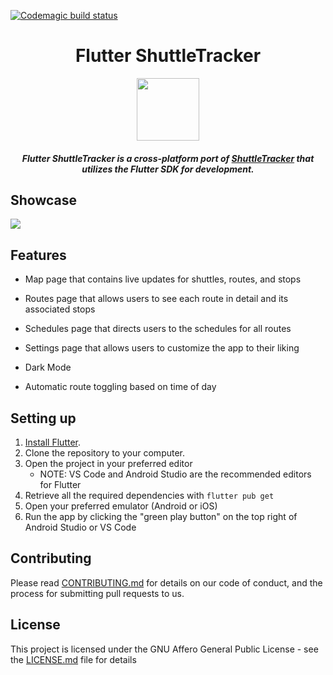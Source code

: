 [![Codemagic build status](https://api.codemagic.io/apps/5eb728e7a6d15e6c958d597a/5eb728e7a6d15e6c958d5979/status_badge.svg)](https://codemagic.io/apps/5eb728e7a6d15e6c958d597a/5eb728e7a6d15e6c958d5979/latest_build)
<h1 align="center">Flutter ShuttleTracker</h1>

<div align="center">
  <img src="https://github.com/wtg/Flutter_ShuttleTracker/blob/master/assets/img/logo.png" width=100> 
</div>

<h5 align="center">
Flutter ShuttleTracker is a cross-platform port of <a href="https://github.com/wtg/shuttletracker">ShuttleTracker</a> that utilizes the Flutter SDK for development.
</h5>

## Showcase

<p float="center">
  <img src="https://github.com/wtg/Flutter_ShuttleTracker/blob/master/assets/img/merged_updated.png" />

</p>


## Features

- Map page that contains live updates for shuttles, routes, and stops

- Routes page that allows users to see each route in detail and its associated stops

- Schedules page that directs users to the schedules for all routes

- Settings page that allows users to customize the app to their liking

- Dark Mode

- Automatic route toggling based on time of day

## Setting up

1. [Install Flutter](https://flutter.dev/docs/get-started/install).
2. Clone the repository to your computer.
3. Open the project in your preferred editor
   - NOTE: VS Code and Android Studio are the recommended editors for Flutter
4. Retrieve all the required dependencies with ```flutter pub get```
5. Open your preferred emulator (Android or iOS)
6. Run the app by clicking the "green play button" on the top right of Android Studio or VS Code

## Contributing

Please read [CONTRIBUTING.md](https://github.com/wtg/shuttletracker/blob/master/CONTRIBUTING.md) for details on our code of conduct, and the process for submitting pull requests to us.


## License

This project is licensed under the GNU Affero General Public License - see the [LICENSE.md](https://github.com/wtg/Flutter_ShuttleTracker/blob/master/LICENSE) file for details
